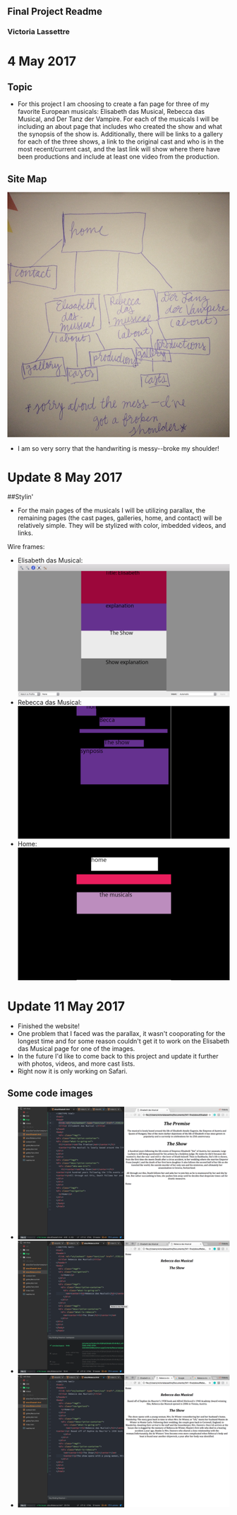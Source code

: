 ## Final Project Readme
### Victoria Lassettre
# 4 May 2017
## Topic
- For this project I am choosing to create a fan page for three of my favorite European musicals: Elisabeth das Musical, Rebecca das Musical, and Der Tanz der Vampire. For each of the musicals I will be including an about page that includes who created the show and what the synopsis of the show is. Additionally, there will be links to a gallery for each of the three shows, a link to the original cast and who is in the most recent/current cast, and the last link will show where there have been productions and include at least one video from the production.

## Site Map
![Site Map](./imgs/sitemap.jpg)
- I am so very sorry that the handwriting is messy--broke my shoulder!

# Update 8 May 2017

##Stylin'
- For the main pages of the musicals I will be utilizing parallax, the remaining pages (the cast pages, galleries, home, and contact) will be relatively simple. They will be stylized with color, imbedded videos, and links.

Wire frames:
- Elisabeth das Musical:
![Sisi](./imgs/wireframesisi.png)
- Rebecca das Musical:
![Becca](./imgs/wireframebecca.png)
- Home:
![home](./imgs/wireframehome.png)

# Update 11 May 2017
- Finished the website!
- One problem that I faced was the parallax, it wasn't cooporating for the longest time and for some reason couldn't get it to work on the Elisabeth das Musical page for one of the images.
- In the future I'd like to come back to this project and update it further with photos, videos, and more cast lists.
- Right now it is only working on Safari.

## Some code images
- ![Elisabeth](./imgs/elisabethsnap.png)
- ![Rebecca](./imgs/rebeccasnap.png)
- ![Becca](imgs/rebeccasnap2.png)
